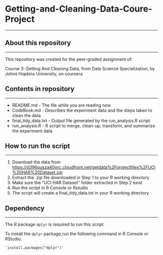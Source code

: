 # Getting-and-Cleaning-Data-Coure-Project
---------------------------
## About this repository
---------------------------
This repository was created for the peer-graded assignment of:

Course 3: Getting And Cleaning Data, from Data Science Specialization, by Johns Hopkins University, on coursera

## Contents in repository
--------------------------
* README.md             - The file while you are reading now  
* CodeBook.md           - Describes the experiment data and the steps taken to clean the data  
* final_tidy_data.txt   - Output file generated by the run_analysis.R script  
* run_analysis.R        - R script to merge, clean-up, transform, and summarize the experiment data  

## How to run the script
--------------------------
1. Download the data from https://d396qusza40orc.cloudfront.net/getdata%2Fprojectfiles%2FUCI%20HAR%20Dataset.zip  
2. Extract the .zip file downloaded in Step 1 to your R working directory  
3. Make sure the "UCI HAR Dataset" folder extracted in Step 2 exist   
4. Run the script in R Console or Rstudio 
5. The script will create a final_tidy_data.txt in your R working directory  

## Dependency
--------------------------
The R package `dplyr` is required to run this script.  

To install the `dplyr` package,run the following command in R Console or RStudio:  

    `install.packages("dplyr")`  
